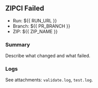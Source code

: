 ## ZIPCI Failed
- Run: ${{ RUN_URL }}
- Branch: ${{ PR_BRANCH }}
- ZIP: ${{ ZIP_NAME }}

### Summary
Describe what changed and what failed.

### Logs
See attachments: `validate.log`, `test.log`.
